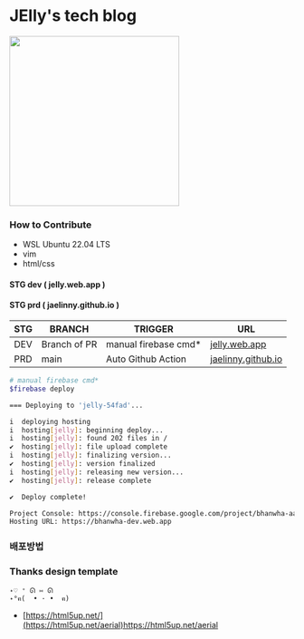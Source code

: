 # JElly's tech blog
<image src="https://github.com/Jaelinny/jaelinny.github.io/assets/148875683/f3de9d67-7ade-48b9-904f-622aa3ea36bd" width=300 />

### How to Contribute
- WSL Ubuntu 22.04 LTS
- vim
- html/css

#### STG dev ( jelly.web.app )
#### STG prd ( jaelinny.github.io )

|STG|BRANCH|TRIGGER|URL|
|------|---|---|---
|DEV|Branch of PR|manual firebase cmd*|[jelly.web.app](https://jelly.web.app/)|
|PRD|main|Auto Github Action|[jaelinny.github.io](https://jaelinny.github.io/)|

```bash
# manual firebase cmd*
$firebase deploy

=== Deploying to 'jelly-54fad'...

i  deploying hosting
i  hosting[jelly]: beginning deploy...
i  hosting[jelly]: found 202 files in /
✔  hosting[jelly]: file upload complete
i  hosting[jelly]: finalizing version...
✔  hosting[jelly]: version finalized
i  hosting[jelly]: releasing new version...
✔  hosting[jelly]: release complete

✔  Deploy complete!

Project Console: https://console.firebase.google.com/project/bhanwha-aa806/overview
Hosting URL: https://bhanwha-dev.web.app
```

### 배포방법

### Thanks design template
```
˖♡ ⁺ ᘏ ⑅ ᘏ
˖°ฅ(  • · •  ฅ)
```
- [https://html5up.net/](https://html5up.net/aerial)https://html5up.net/aerial
